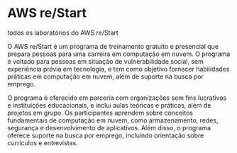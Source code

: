 # AWS re/Start

todos os laboratórios do AWS re/Start

O AWS re/Start é um programa de treinamento gratuito e presencial que prepara pessoas para uma carreira em computação em nuvem. O programa é voltado para pessoas em situação de vulnerabilidade social, sem experiência prévia em tecnologia, e tem como objetivo fornecer habilidades práticas em computação em nuvem, além de suporte na busca por emprego.

O programa é oferecido em parceria com organizações sem fins lucrativos e instituições educacionais, e inclui aulas teóricas e práticas, além de projetos em grupo. Os participantes aprendem sobre conceitos fundamentais de computação em nuvem, como armazenamento, redes, segurança e desenvolvimento de aplicativos. Além disso, o programa oferece suporte na busca por emprego, incluindo orientação sobre currículos e entrevistas.

